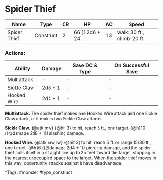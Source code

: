 # Spider Thief

| Name | Type | CR | HP | AC | Speed |
|------|------|----|----|----|-------|
| Spider Thief | Construct | 2 | 66 (12d6 + 24) | 13 | walk: 30 ft., climb: 20 ft. |

### Actions:

| Ability | Damage | Save DC & Type | On Successful Save |
|---------|--------|----------------|--------------------|
| Multiattack | - | - | - |
| Sickle Claw | 2d8 + 1 | - | - |
| Hooked Wire | 2d4 + 1 | - | - |


**Multiattack.** The spider thief makes one Hooked Wire attack and one Sickle Claw attack, or it makes two Sickle Claw attacks.

**Sickle Claw.** {@atk mw} {@hit 3} to hit, reach 5 ft., one target. {@h}10 ({@damage 2d8 + 1}) slashing damage.

**Hooked Wire.** {@atk mw,rw} {@hit 3} to hit, reach 5 ft. or range 15/30 ft., one target. {@h}6 ({@damage 2d4 + 1}) piercing damage, and the spider thief pulls itself in a straight line up to 25 feet toward the target, stopping in the nearest unoccupied space to the target. When the spider thief moves in this way, opportunity attacks against it have disadvantage.

^Tags: #monster #type_construct